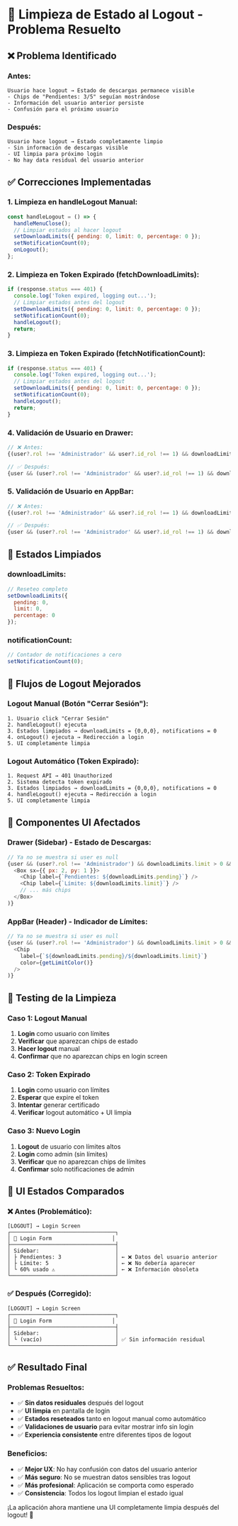 # 🧹 Limpieza de Estado al Logout - Problema Resuelto

## ❌ **Problema Identificado**

### **Antes:**
```
Usuario hace logout → Estado de descargas permanece visible
- Chips de "Pendientes: 3/5" seguían mostrándose
- Información del usuario anterior persiste
- Confusión para el próximo usuario
```

### **Después:**
```
Usuario hace logout → Estado completamente limpio
- Sin información de descargas visible
- UI limpia para próximo login
- No hay data residual del usuario anterior
```

## ✅ **Correcciones Implementadas**

### **1. Limpieza en handleLogout Manual:**
```javascript
const handleLogout = () => {
  handleMenuClose();
  // Limpiar estados al hacer logout
  setDownloadLimits({ pending: 0, limit: 0, percentage: 0 });
  setNotificationCount(0);
  onLogout();
};
```

### **2. Limpieza en Token Expirado (fetchDownloadLimits):**
```javascript
if (response.status === 401) {
  console.log('Token expired, logging out...');
  // Limpiar estados antes del logout
  setDownloadLimits({ pending: 0, limit: 0, percentage: 0 });
  setNotificationCount(0);
  handleLogout();
  return;
}
```

### **3. Limpieza en Token Expirado (fetchNotificationCount):**
```javascript
if (response.status === 401) {
  console.log('Token expired, logging out...');
  // Limpiar estados antes del logout
  setDownloadLimits({ pending: 0, limit: 0, percentage: 0 });
  setNotificationCount(0);
  handleLogout();
  return;
}
```

### **4. Validación de Usuario en Drawer:**
```javascript
// ❌ Antes:
{(user?.rol !== 'Administrador' && user?.id_rol !== 1) && downloadLimits.limit > 0 && (

// ✅ Después:
{user && (user?.rol !== 'Administrador' && user?.id_rol !== 1) && downloadLimits.limit > 0 && (
```

### **5. Validación de Usuario en AppBar:**
```javascript
// ❌ Antes:
{(user?.rol !== 'Administrador' && user?.id_rol !== 1) && downloadLimits.limit > 0 && (

// ✅ Después:
{user && (user?.rol !== 'Administrador' && user?.id_rol !== 1) && downloadLimits.limit > 0 && (
```

## 🎯 **Estados Limpiados**

### **downloadLimits:**
```javascript
// Reseteo completo
setDownloadLimits({ 
  pending: 0, 
  limit: 0, 
  percentage: 0 
});
```

### **notificationCount:**
```javascript
// Contador de notificaciones a cero
setNotificationCount(0);
```

## 🔄 **Flujos de Logout Mejorados**

### **Logout Manual (Botón "Cerrar Sesión"):**
```
1. Usuario click "Cerrar Sesión"
2. handleLogout() ejecuta
3. Estados limpiados → downloadLimits = {0,0,0}, notifications = 0
4. onLogout() ejecuta → Redirección a login
5. UI completamente limpia
```

### **Logout Automático (Token Expirado):**
```
1. Request API → 401 Unauthorized
2. Sistema detecta token expirado
3. Estados limpiados → downloadLimits = {0,0,0}, notifications = 0
4. handleLogout() ejecuta → Redirección a login
5. UI completamente limpia
```

## 🧹 **Componentes UI Afectados**

### **Drawer (Sidebar) - Estado de Descargas:**
```javascript
// Ya no se muestra si user es null
{user && (user?.rol !== 'Administrador') && downloadLimits.limit > 0 && (
  <Box sx={{ px: 2, py: 1 }}>
    <Chip label={`Pendientes: ${downloadLimits.pending}`} />
    <Chip label={`Límite: ${downloadLimits.limit}`} />
    // ... más chips
  </Box>
)}
```

### **AppBar (Header) - Indicador de Límites:**
```javascript
// Ya no se muestra si user es null
{user && (user?.rol !== 'Administrador') && downloadLimits.limit > 0 && (
  <Chip
    label={`${downloadLimits.pending}/${downloadLimits.limit}`}
    color={getLimitColor()}
  />
)}
```

## 🧪 **Testing de la Limpieza**

### **Caso 1: Logout Manual**
1. **Login** como usuario con límites
2. **Verificar** que aparezcan chips de estado
3. **Hacer logout** manual
4. **Confirmar** que no aparezcan chips en login screen

### **Caso 2: Token Expirado**
1. **Login** como usuario con límites
2. **Esperar** que expire el token
3. **Intentar** generar certificado
4. **Verificar** logout automático + UI limpia

### **Caso 3: Nuevo Login**
1. **Logout** de usuario con límites altos
2. **Login** como admin (sin límites)
3. **Verificar** que no aparezcan chips de límites
4. **Confirmar** solo notificaciones de admin

## 🎨 **UI Estados Comparados**

### **❌ Antes (Problemático):**
```
[LOGOUT] → Login Screen
┌─────────────────────────────────┐
│ 📝 Login Form                   │
├─────────────────────────────────┤
│ Sidebar:                        │
│ ├ Pendientes: 3                 │ ← ❌ Datos del usuario anterior
│ ├ Límite: 5                     │ ← ❌ No debería aparecer
│ └ 60% usado ⚠️                   │ ← ❌ Información obsoleta
└─────────────────────────────────┘
```

### **✅ Después (Corregido):**
```
[LOGOUT] → Login Screen
┌─────────────────────────────────┐
│ 📝 Login Form                   │
├─────────────────────────────────┤
│ Sidebar:                        │
│ └ (vacío)                       │ ✅ Sin información residual
└─────────────────────────────────┘
```

## ✅ **Resultado Final**

### **Problemas Resueltos:**
- ✅ **Sin datos residuales** después del logout
- ✅ **UI limpia** en pantalla de login
- ✅ **Estados reseteados** tanto en logout manual como automático
- ✅ **Validaciones de usuario** para evitar mostrar info sin login
- ✅ **Experiencia consistente** entre diferentes tipos de logout

### **Beneficios:**
- ✅ **Mejor UX**: No hay confusión con datos del usuario anterior
- ✅ **Más seguro**: No se muestran datos sensibles tras logout
- ✅ **Más profesional**: Aplicación se comporta como esperado
- ✅ **Consistencia**: Todos los logout limpian el estado igual

¡La aplicación ahora mantiene una UI completamente limpia después del logout! 🧹